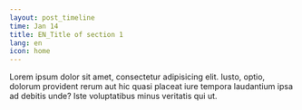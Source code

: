 ```yaml
---
layout: post_timeline
time: Jan 14
title: EN_Title of section 1
lang: en
icon: home
---
```

Lorem ipsum dolor sit amet, consectetur adipisicing elit. Iusto, optio, dolorum provident rerum aut hic quasi placeat iure tempora laudantium ipsa ad debitis unde? Iste voluptatibus minus veritatis qui ut.